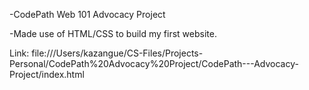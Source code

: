 -CodePath Web 101 Advocacy Project

-Made use of HTML/CSS to build my first website.

Link: file:///Users/kazangue/CS-Files/Projects-Personal/CodePath%20Advocacy%20Project/CodePath---Advocacy-Project/index.html
